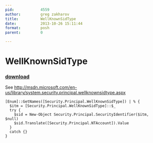```yaml
---
pid:            4559
author:         greg zakharov
title:          WellKnownSidType
date:           2013-10-26 15:11:44
format:         posh
parent:         0

---
```


# WellKnownSidType

### [download](//scripts/4559.ps1)

See http://msdn.microsoft.com/en-us/library/system.security.principal.wellknownsidtype.aspx

```posh
[Enum]::GetNames([Security.Principal.WellKnownSidType]) | % {
  $itm = [Security.Principal.WellKnownSidType]::$_
  try {
    $sid = New-Object Security.Principal.SecurityIdentifier($itm, $null)
    $sid.Translate([Security.Principal.NTAccount]).Value
  }
  catch {}
}
```
